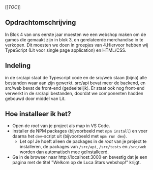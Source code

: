 [[_TOC_]]

## Opdrachtomschrijving
In Blok 4 van ons eerste jaar moesten we een webshop maken om de games die gemaakt zijn in blok 3, en gerelateerde merchandise in te verkopen. Dit moesten we doen in groepjes van 4.Hiervoor hebben wij TypeScript (Lit voor single page application) en HTML/CSS.  

## Indeling
in de src/api staat de Typescript code en de src/web staan (bijna) alle bestanden waar aan zijn gewerkt. src/api bevat meer de backend, en src/web bevat de front-end (gedeeltelijk). Er staat ook nog front-end verwerkt in de src/api bestanden, doordat we componenten hadden gebouwd door middel van Lit.  

## Hoe installeer ik het?
- Open de *root* van je project als map in VS Code.
- Installer de NPM packages (bijvoorbeeld met `npm install`) en voer daarna het `dev`-script uit (bijvoorbeeld met `npm run dev`).
  - Let op! Je hoeft alleen de packages in de *root* van je project te installeren, de packages van `/src/api`, `/src/tests` en `/src/web` worden dan automatisch mee geïnstalleerd.
- Ga in de browser naar http://localhost:3000 en bevestig dat je een pagina met de titel "Welkom op de Luca Stars webshop!" krijgt.

